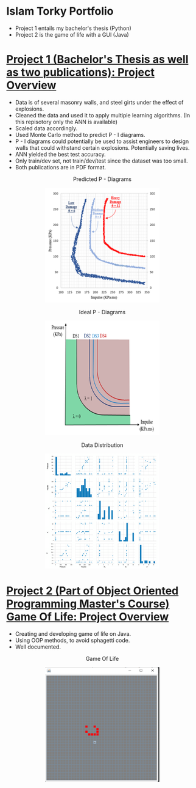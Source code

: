# Islam Torky Portfolio
* Project 1 entails my bachelor's thesis (Python)
* Project 2 is the game of life with a GUI (Java)


# [Project 1 (Bachelor's Thesis as well as two publications): Project Overview](https://github.com/Torky24/Islam_Portfolio/tree/main/Project%201)
* Data is of several masonry walls, and steel girts under the effect of explosions.
* Cleaned the data and used it to apply multiple learning algorithms. (In this repisotory only the ANN is available)
* Scaled data accordingly.
* Used Monte Carlo method to predict P - I diagrams.
* P - I diagrams could potentially be used to assist engineers to design walls that could withstand certain explosions. Potentially saving lives.
* ANN yielded the best test accuracy.
* Only train/dev set, not train/dev/test since the dataset was too small.
* Both publications are in PDF format.


<p align="center">
    Predicted P - Diagrams
</p>

<p align="center">
  <img 
    width="300"
    height="300"
    src="https://github.com/Torky24/Islam_Portfolio/blob/main/images/Predicted%20P%20-%20I%20Diagrams.png"
  >
</p>



<p align="center">
    Ideal P - Diagrams
</p>

<p align="center">
  <img 
    width="300"
    height="300"
    src="https://github.com/Torky24/Islam_Portfolio/blob/main/images/ideal%20p%20-%20i%20diagram.png"
  >
</p>


<p align="center">
    Data Distribution
</p>
<p align="center">
  <img 
    width="300"
    height="300"
    src="https://github.com/Torky24/Islam_Portfolio/blob/main/images/data%20distribution.png"
  >
</p>


# [Project 2 (Part of Object Oriented Programming Master's Course) Game Of Life: Project Overview](https://github.com/Torky24/Islam_Portfolio/tree/main/Project%202)
* Creating and developing game of life on Java.
* Using OOP methods, to avoid sphagetti code.
* Well documented.

<p align="center">
    Game Of Life
</p>
<p align="center">
  <img 
    width="300"
    height="300"
    src="https://github.com/Torky24/Islam_Portfolio/blob/main/images/Pattern%202%20-%2010th%20Gen.png"
  >
</p>
